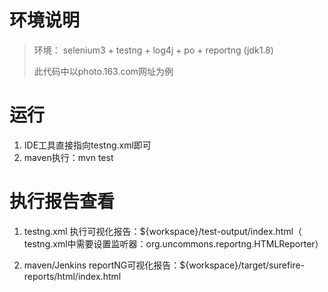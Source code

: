 # 环境说明
> 环境： selenium3 + testng + log4j + po + reportng (jdk1.8) 
>
> 此代码中以photo.163.com网址为例


# 运行
1. IDE工具直接指向testng.xml即可
2. maven执行：mvn test

# 执行报告查看
1. testng.xml 执行可视化报告：${workspace}/test-output/index.html（ testng.xml中需要设置监听器：org.uncommons.reportng.HTMLReporter）
>	<listeners>
>     <listener class-name="org.uncommons.reportng.HTMLReporter"/>
>      <listener class-name="org.uncommons.reportng.JUnitXMLReporter"/>
>      <listener class-name="Utils.RetryListener"/>
>  </listeners><!-- Listener -->
2. maven/Jenkins reportNG可视化报告：${workspace}/target/surefire-reports/html/index.html


